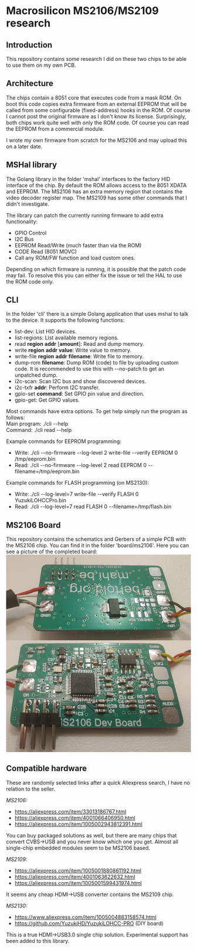 # Macrosilicon MS2106/MS2109 research
## Introduction
This repository contains some research I did on these two chips to be able to use them on my own PCB.

## Architecture
The chips contain a 8051 core that executes code from a mask ROM. On boot this code copies extra firmware from an external EEPROM that will be called from some configurable (fixed-address) hooks in the ROM.
Of course I cannot post the original firmware as I don't know its license. Surprisingly, both chips work quite well with only the ROM code. Of course you can read the EEPROM from a commercial module.

I wrote my own firmware from scratch for the MS2106 and may upload this on a later date.

## MSHal library
The Golang library in the folder 'mshal' interfaces to the factory HID interface of the chip. By default the ROM allows access to the 8051 XDATA and EEPROM. The MS2106 has an extra memory region that contains the video decoder register map. The MS2109 has some other commands that I didn't investigate.

The library can patch the currently running firmware to add extra functionality:

 - GPIO Control
 - I2C Bus
 - EEPROM Read/Write (much faster than via the ROM)
 - CODE Read (8051 MOVC)
 - Call any ROM/FW function and load custom ones.
 
Depending on which firmware is running, it is possible that the patch code may fail. To resolve this you can either fix the issue or tell the HAL to use the ROM code only.

## CLI
In the folder 'cli' there is a simple Golang application that uses mshal to talk to the device. It supports the following functions:

- list-dev: List HID devices.
- list-regions: List available memory regions.
-  read **region** **addr** [**amount**]: Read and dump memory.
-  write **region** **addr** **value**: Write value to memory.
- write-file **region** **addr** **filename**: Write file to memory.
-  dump-rom **filename**: Dump ROM (code) to file by uploading custom code. It is recommended to use this with --no-patch to get an unpatched dump.
- i2c-scan: Scan I2C bus and show discovered devices.
-  i2c-txfr **addr**: Perform I2C transfer.
- gpio-set **command**: Set GPIO pin value and direction.
- gpio-get: Get GPIO values.

Most commands have extra options. To get help simply run the program as follows:  
Main program: ./cli --help  
Command: ./cli read --help  

Example commands for EEPROM programming:

 - Write: ./cli --no-firmware --log-level 2 write-file --verify EEPROM 0 /tmp/eeprom.bin
 - Read: ./cli --no-firmware --log-level 2 read EEPROM 0 --filename=/tmp/eeprom.bin

Example commands for FLASH programming (on MS2130):

 - Write: ./cli --log-level=7 write-file --verify FLASH 0 YuzukiLOHCCPro.bin
 - Read: ./cli --log-level=7 read FLASH 0 --filename=/tmp/flash.bin

## MS2106 Board

This repository contains the schematics and Gerbers of a simple PCB with the MS2106 chip. You can find it in the folder 'board/ms2106'. Here you can see a picture of the completed board:
![MS2106 Dev Board](https://raw.githubusercontent.com/BertoldVdb/ms-tools/main/board/ms2106/Image.jpg)

## Compatible hardware
These are randomly selected links after a quick Aliexpress search, I have no relation to the seller.  

*MS2106:*

- https://aliexpress.com/item/33013186767.html
- https://aliexpress.com/item/4001066406950.html
- https://aliexpress.com/item/1005002943812391.html

You can buy packaged solutions as well, but there are many chips that convert CVBS->USB and you never know which one you get. Almost all single-chip embedded modules seem to be MS2106 based.

*MS2109:*

- https://aliexpress.com/item/1005001880861192.html
- https://aliexpress.com/item/4001063622632.html
- https://aliexpress.com/item/1005001599431974.html

It seems any cheap HDMI->USB converter contains the MS2109 chip. 

*MS2130:*

- https://www.aliexpress.com/item/1005004883158574.html
- https://github.com/YuzukiHD/YuzukiLOHCC-PRO (DIY board)

This is a true HDMI->USB3.0 single chip solution. Experimental support has been added to this library.



